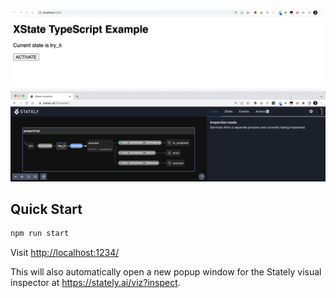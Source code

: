 ![](./assets/screenshot.png)

## Quick Start

```bash
npm run start
```

Visit [http://localhost:1234/](http://localhost:1234/)

This will also automatically open a new popup window for the Stately visual inspector at https://stately.ai/viz?inspect.
